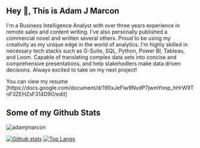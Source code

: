 ## Hey 👋, This is Adam J Marcon
<p align='left'>I'm a Business Intelligence Analyst with over three years experience in remote sales and content writing. I've also personally published a commercial novel and written several others. Proud to be using my creativity as my unique edge in the world of analytics. I'm highly skilled in necessary tech stacks such as G-Suite, SQL, Python, Power BI, Tableau, and Loom. Capable of translating complex data sets into concise and comprehensive presentations, and help stakehodlers make data driven decisions.  
Always excited to take on my next project! 

</p><p align='left'> You can view my resume [https://docs.google.com/document/d/190xJeFlw9NvdP7jwmYnnp_hHrW9TnF3ZEHZsF314D90/edit]

 
  
  ## Some of my Github Stats
<p align=left> <img src=https://komarev.com/ghpvc/?username=adamjmarcon alt=adamjmarcon /> </p>

[![Github stats](https://github-readme-stats.vercel.app/api?username=adamjmarcon&show_icons=true&include_all_commits=true)](https://github.com/adamjmarcon/github-readme-stats)
[![Top Langs](https://github-readme-stats.vercel.app/api/top-langs/?username=adamjmarcon&layout=compact)](https://github.com/adamjmarcon/github-readme-stats)

